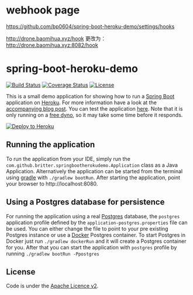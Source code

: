 # webhook page
https://github.com/bp0604/spring-boot-heroku-demo/settings/hooks

http://drone.baomihua.xyz/hook
更改为：
http://drone.baomihua.xyz:8082/hook

# spring-boot-heroku-demo

[![Build Status](https://travis-ci.org/britter/spring-boot-heroku-demo.svg?branch=master)](https://travis-ci.org/britter/spring-boot-heroku-demo)
[![Coverage Status](https://coveralls.io/repos/britter/spring-boot-heroku-demo/badge.svg?branch=master&service=github)](https://coveralls.io/github/britter/spring-boot-heroku-demo?branch=master)
[![License](http://img.shields.io/:license-apache-blue.svg)](http://www.apache.org/licenses/LICENSE-2.0.html)

This is a small demo application for showing how to run a [Spring Boot](http://projects.spring.io/spring-boot/)
application on [Heroku](http://heroku.com). For more information have a look at the
[accompanying blog post](https://blog.codecentric.de/en/2015/10/deploying-spring-boot-applications-to-heroku).
You can test the application [here](http://spring-boot-heroku-demo.herokuapp.com). Note that it is only running on a
[free dyno](https://www.heroku.com/pricing), so it may take some time before it responds.

[![Deploy to Heroku](https://www.herokucdn.com/deploy/button.png)](https://heroku.com/deploy)

## Running the application

To run the application from your IDE, simply run the `com.github.britter.springbootherokudemo.Application` class as
a Java Application.
Alternatively the application can be started from the terminal using [gradle](https://gradle.org) with `./gradlew bootRun`.
After starting the application, point your browser to http://localhost:8080.

## Using a Postgres database for persistence

For running the application using a real [Postgres](http://www.postgresql.org/) database, the `postgres` application
profile defined by the `application-postgres.properties` file can be used. You can either change the file to point to
your pre existing Postgres instance or use a [Docker](http://docker.com) Postgres container.
To start Postgres in Docker just run `./gradlew dockerRun` and it will create a Postgres container for you.
After that you can start the application with `postgres` profile by running `./gradlew bootRun -Ppostgres`

## License

Code is under the [Apache Licence v2](https://www.apache.org/licenses/LICENSE-2.0.txt).
